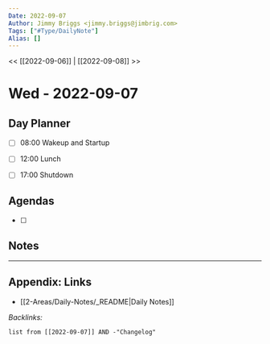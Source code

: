 ```yaml
---
Date: 2022-09-07
Author: Jimmy Briggs <jimmy.briggs@jimbrig.com>
Tags: ["#Type/DailyNote"]
Alias: []
---
```


<< [[2022-09-06]] | [[2022-09-08]] >>

# Wed - 2022-09-07

## Day Planner

- [ ] 08:00 Wakeup and Startup
- [ ] 12:00 Lunch
- [ ] 17:00 Shutdown


## Agendas

- [ ] 

## Notes


***

## Appendix: Links

- [[2-Areas/Daily-Notes/_README|Daily Notes]]

*Backlinks:*

```dataview
list from [[2022-09-07]] AND -"Changelog"
```